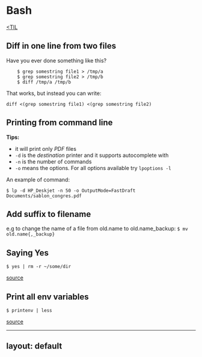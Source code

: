 # Bash
[<TIL](Programming.md)

## Diff in one line from two files
Have you ever done something like this?
```
    $ grep somestring file1 > /tmp/a
    $ grep somestring file2 > /tmp/b
    $ diff /tmp/a /tmp/b
```

That works, but instead you can write:

`diff <(grep somestring file1) <(grep somestring file2)`


## Printing from command line
**Tips:**
* it will print only _PDF_ files
* `-d` is the _destination_ printer and it supports autocomplete with _<tab>_
* `-n` is the number of commands
* `-o` means the options. For all options available try `lpoptions -l`

An example of command:

`$ lp -d HP_Deskjet -n 50 -o OutputMode=FastDraft Documents/sablon_congres.pdf`


## Add suffix to filename
e.g to change the name of a file from old.name to old.name_backup:
`$ mv old.name{,_backup}`


## Saying Yes
`$ yes | rm -r ~/some/dir`

[source](https://twitter.com/dailylaravel/status/1046716110463291392)


## Print all env variables
`$ printenv | less`

[source](https://twitter.com/dailylaravel/status/1046716110463291392)
























---
layout: default
---
